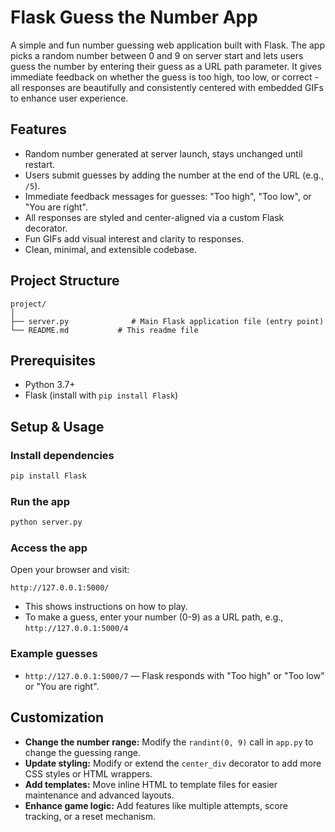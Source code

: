 # Flask Guess the Number App

A simple and fun number guessing web application built with Flask. 
The app picks a random number between 0 and 9 on server start and lets users guess the number by entering their guess as a URL path parameter. 
It gives immediate feedback on whether the guess is too high, too low, or correct - all responses are beautifully and consistently centered with embedded GIFs to enhance user experience.

## Features

- Random number generated at server launch, stays unchanged until restart.
- Users submit guesses by adding the number at the end of the URL (e.g., `/5`).
- Immediate feedback messages for guesses: "Too high", "Too low", or "You are right".
- All responses are styled and center-aligned via a custom Flask decorator.
- Fun GIFs add visual interest and clarity to responses.
- Clean, minimal, and extensible codebase.

## Project Structure

```text
project/
│
├── server.py              # Main Flask application file (entry point)
└── README.md           # This readme file
```

## Prerequisites

- Python 3.7+
- Flask (install with `pip install Flask`)

## Setup & Usage

### Install dependencies

```bash
pip install Flask
```

### Run the app

```bash
python server.py
```

### Access the app

Open your browser and visit:

```
http://127.0.0.1:5000/
```

- This shows instructions on how to play.
- To make a guess, enter your number (0-9) as a URL path, e.g., `http://127.0.0.1:5000/4`

### Example guesses

- `http://127.0.0.1:5000/7` — Flask responds with "Too high" or "Too low" or "You are right".

## Customization

- **Change the number range:** Modify the `randint(0, 9)` call in `app.py` to change the guessing range.
- **Update styling:** Modify or extend the `center_div` decorator to add more CSS styles or HTML wrappers.
- **Add templates:** Move inline HTML to template files for easier maintenance and advanced layouts.
- **Enhance game logic:** Add features like multiple attempts, score tracking, or a reset mechanism.
